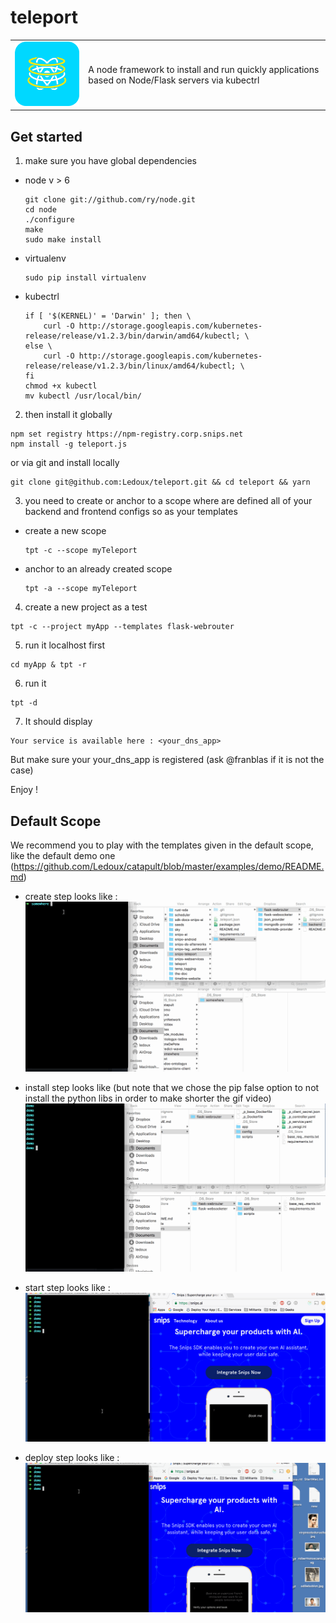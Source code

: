 # teleport

<table>
  <td>
    <img src="icon.png" alt="icon" title="made by @cecilesnips"/>
  </td>
  <td>
    A node framework to install and run quickly applications based on Node/Flask servers via kubectrl
  </td>
</table>

## Get started

1. make sure you have global dependencies

  - node v > 6
    ```
    git clone git://github.com/ry/node.git
    cd node
    ./configure
    make
    sudo make install
    ```

  - virtualenv
    ```
    sudo pip install virtualenv
    ```

  - kubectrl
    ```
    if [ '$(KERNEL)' = 'Darwin' ]; then \
  		curl -O http://storage.googleapis.com/kubernetes-release/release/v1.2.3/bin/darwin/amd64/kubectl; \
  	else \
  		curl -O http://storage.googleapis.com/kubernetes-release/release/v1.2.3/bin/linux/amd64/kubectl; \
  	fi
  	chmod +x kubectl
  	mv kubectl /usr/local/bin/
    ```

2. then install it globally
  ```
  npm set registry https://npm-registry.corp.snips.net
  npm install -g teleport.js
  ```
  or via git and install locally
  ```
  git clone git@github.com:Ledoux/teleport.git && cd teleport && yarn
  ```

3. you need to create or anchor to a scope where are defined all of your backend and frontend configs so as your templates
  - create a new scope
    ```
    tpt -c --scope myTeleport
    ```
  - anchor to an already created scope
    ```
    tpt -a --scope myTeleport
    ```

4. create a new project as a test
  ```
  tpt -c --project myApp --templates flask-webrouter
  ```

5. run it localhost first
  ```
  cd myApp & tpt -r
  ```

6. run it
  ```
  tpt -d
  ```

7. It should display
  ```
  Your service is available here : <your_dns_app>
  ```
  But make sure your your_dns_app is registered (ask @franblas if it is not the case)

Enjoy !

## Default Scope

We recommend you to play with the templates given in the default scope, like the default demo one (https://github.com/Ledoux/catapult/blob/master/examples/demo/README.md)

  - create step looks like :
  ![alt text](gifs/teleport-create.gif "Demo Example Create")

  - install step looks like (but note that we chose the pip false option to not
    install the python libs in order to make shorter the gif video)
  ![alt text](gifs/teleport-install.gif "Demo Start")

  - start step looks like :
  ![alt text](gifs/teleport-start.gif "Demo Start")

  - deploy step looks like :
  ![alt text](gifs/teleport-deploy.gif "Demo Deploy")
